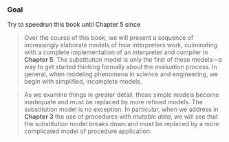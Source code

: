### Goal
Try to speedrun this book until Chapter 5 since


> Over the course of this book, we will present a sequence of increasingly elaborate models of how interpreters work, culminating with a complete implementation of an interpreter and compiler in **Chapter 5**. The substitution model is only the first of these models—a way to get started thinking formally about the evaluation process. In general, when modeling phenomena in science and engineering, we begin with simplified, incomplete models.

> As we examine things in greater detail, these simple models become inadequate and must be replaced by more refined models. The substitution model is no exception. In particular, when we address in **Chapter 3** the use of procedures with *mutable data*, we will see that the substitution model breaks down and must be replaced by a more complicated model of procedure application.
